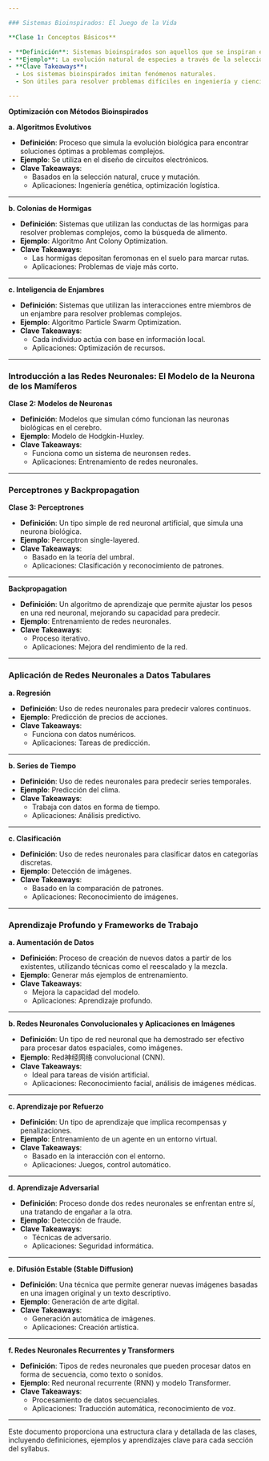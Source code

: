 ```yaml
---

### Sistemas Bioinspirados: El Juego de la Vida

**Clase 1: Conceptos Básicos**

- **Definición**: Sistemas bioinspirados son aquellos que se inspiran en los mecanismos y procesos biológicos para resolver problemas complejos.
- **Ejemplo**: La evolución natural de especies a través de la selección natural es un sistema bioinspirado.
- **Clave Takeaways**:
  - Los sistemas bioinspirados imitan fenómenos naturales.
  - Son útiles para resolver problemas difíciles en ingeniería y ciencias.

---
```


**Optimización con Métodos Bioinspirados**

**a. Algoritmos Evolutivos**

- **Definición**: Proceso que simula la evolución biológica para encontrar soluciones óptimas a problemas complejos.
- **Ejemplo**: Se utiliza en el diseño de circuitos electrónicos.
- **Clave Takeaways**:
  - Basados en la selección natural, cruce y mutación.
  - Aplicaciones: Ingeniería genética, optimización logística.

---

**b. Colonias de Hormigas**

- **Definición**: Sistemas que utilizan las conductas de las hormigas para resolver problemas complejos, como la búsqueda de alimento.
- **Ejemplo**: Algoritmo Ant Colony Optimization.
- **Clave Takeaways**:
  - Las hormigas depositan feromonas en el suelo para marcar rutas.
  - Aplicaciones: Problemas de viaje más corto.

---

**c. Inteligencia de Enjambres**

- **Definición**: Sistemas que utilizan las interacciones entre miembros de un enjambre para resolver problemas complejos.
- **Ejemplo**: Algoritmo Particle Swarm Optimization.
- **Clave Takeaways**:
  - Cada individuo actúa con base en información local.
  - Aplicaciones: Optimización de recursos.

---

### Introducción a las Redes Neuronales: El Modelo de la Neurona de los Mamíferos

**Clase 2: Modelos de Neuronas**

- **Definición**: Modelos que simulan cómo funcionan las neuronas biológicas en el cerebro.
- **Ejemplo**: Modelo de Hodgkin-Huxley.
- **Clave Takeaways**:
  - Funciona como un sistema de neuronsen redes.
  - Aplicaciones: Entrenamiento de redes neuronales.

---

### Perceptrones y Backpropagation

**Clase 3: Perceptrones**

- **Definición**: Un tipo simple de red neuronal artificial, que simula una neurona biológica.
- **Ejemplo**: Perceptron single-layered.
- **Clave Takeaways**:
  - Basado en la teoría del umbral.
  - Aplicaciones: Clasificación y reconocimiento de patrones.

---

**Backpropagation**

- **Definición**: Un algoritmo de aprendizaje que permite ajustar los pesos en una red neuronal, mejorando su capacidad para predecir.
- **Ejemplo**: Entrenamiento de redes neuronales.
- **Clave Takeaways**:
  - Proceso iterativo.
  - Aplicaciones: Mejora del rendimiento de la red.

---

### Aplicación de Redes Neuronales a Datos Tabulares

**a. Regresión**

- **Definición**: Uso de redes neuronales para predecir valores continuos.
- **Ejemplo**: Predicción de precios de acciones.
- **Clave Takeaways**:
  - Funciona con datos numéricos.
  - Aplicaciones: Tareas de predicción.

---

**b. Series de Tiempo**

- **Definición**: Uso de redes neuronales para predecir series temporales.
- **Ejemplo**: Predicción del clima.
- **Clave Takeaways**:
  - Trabaja con datos en forma de tiempo.
  - Aplicaciones: Análisis predictivo.

---

**c. Clasificación**

- **Definición**: Uso de redes neuronales para clasificar datos en categorías discretas.
- **Ejemplo**: Detección de imágenes.
- **Clave Takeaways**:
  - Basado en la comparación de patrones.
  - Aplicaciones: Reconocimiento de imágenes.

---

### Aprendizaje Profundo y Frameworks de Trabajo

**a. Aumentación de Datos**

- **Definición**: Proceso de creación de nuevos datos a partir de los existentes, utilizando técnicas como el reescalado y la mezcla.
- **Ejemplo**: Generar más ejemplos de entrenamiento.
- **Clave Takeaways**:
  - Mejora la capacidad del modelo.
  - Aplicaciones: Aprendizaje profundo.

---

**b. Redes Neuronales Convolucionales y Aplicaciones en Imágenes**

- **Definición**: Un tipo de red neuronal que ha demostrado ser efectivo para procesar datos espaciales, como imágenes.
- **Ejemplo**: Red神经网络 convolucional (CNN).
- **Clave Takeaways**:
  - Ideal para tareas de visión artificial.
  - Aplicaciones: Reconocimiento facial, análisis de imágenes médicas.

---

**c. Aprendizaje por Refuerzo**

- **Definición**: Un tipo de aprendizaje que implica recompensas y penalizaciones.
- **Ejemplo**: Entrenamiento de un agente en un entorno virtual.
- **Clave Takeaways**:
  - Basado en la interacción con el entorno.
  - Aplicaciones: Juegos, control automático.

---

**d. Aprendizaje Adversarial**

- **Definición**: Proceso donde dos redes neuronales se enfrentan entre sí, una tratando de engañar a la otra.
- **Ejemplo**: Detección de fraude.
- **Clave Takeaways**:
  - Técnicas de adversario.
  - Aplicaciones: Seguridad informática.

---

**e. Difusión Estable (Stable Diffusion)**

- **Definición**: Una técnica que permite generar nuevas imágenes basadas en una imagen original y un texto descriptivo.
- **Ejemplo**: Generación de arte digital.
- **Clave Takeaways**:
  - Generación automática de imágenes.
  - Aplicaciones: Creación artística.

---

**f. Redes Neuronales Recurrentes y Transformers**

- **Definición**: Tipos de redes neuronales que pueden procesar datos en forma de secuencia, como texto o sonidos.
- **Ejemplo**: Red neuronal recurrente (RNN) y modelo Transformer.
- **Clave Takeaways**:
  - Procesamiento de datos secuenciales.
  - Aplicaciones: Traducción automática, reconocimiento de voz.

---

Este documento proporciona una estructura clara y detallada de las clases, incluyendo definiciones, ejemplos y aprendizajes clave para cada sección del syllabus.